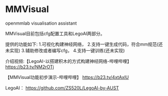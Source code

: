 # MMVisual
openmmlab visualisation assistant

MMVisual目前包括cfg配置工具和LegoAI两部分。

提供的功能如下:
1.可视化构建神经网络，
2.支持一键生成代码，符合mm规范(还未实现)
3.辅助修改或者编写cfg，
4.支持一键训练(还未实现)

介绍视频:【LegoAI-以搭建积木的方式构建神经网络-哔哩哔哩】 https://b23.tv/NM2rOTj

【MMVisual功能初步演示-哔哩哔哩】 https://b23.tv/4xtAxlU

LegoAI：
https://github.com/ZS520L/LegoAI-by-AUST
